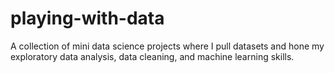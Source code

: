 # playing-with-data

A collection of mini data science projects where I pull datasets and hone my exploratory data analysis, data cleaning, and
machine learning skills.
